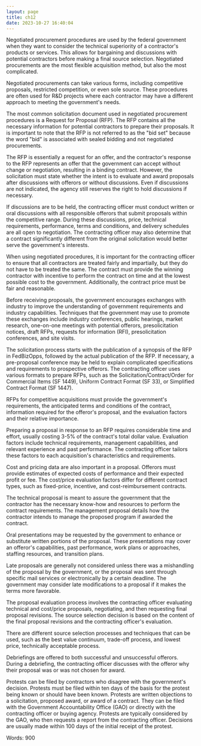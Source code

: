 ```yaml
---
layout: page
title: ch12
date: 2023-10-27 16:40:04
---
```

Negotiated procurement procedures are used by the federal government when they want to consider the technical superiority of a contractor's products or services. This allows for bargaining and discussions with potential contractors before making a final source selection. Negotiated procurements are the most flexible acquisition method, but also the most complicated.

Negotiated procurements can take various forms, including competitive proposals, restricted competition, or even sole source. These procedures are often used for R&D projects where each contractor may have a different approach to meeting the government's needs.

The most common solicitation document used in negotiated procurement procedures is a Request for Proposal (RFP). The RFP contains all the necessary information for potential contractors to prepare their proposals. It is important to note that the RFP is not referred to as the "bid set" because the word "bid" is associated with sealed bidding and not negotiated procurements.

The RFP is essentially a request for an offer, and the contractor's response to the RFP represents an offer that the government can accept without change or negotiation, resulting in a binding contract. However, the solicitation must state whether the intent is to evaluate and award proposals after discussions with offerors or without discussions. Even if discussions are not indicated, the agency still reserves the right to hold discussions if necessary.

If discussions are to be held, the contracting officer must conduct written or oral discussions with all responsible offerors that submit proposals within the competitive range. During these discussions, price, technical requirements, performance, terms and conditions, and delivery schedules are all open to negotiation. The contracting officer may also determine that a contract significantly different from the original solicitation would better serve the government's interests.

When using negotiated procedures, it is important for the contracting officer to ensure that all contractors are treated fairly and impartially, but they do not have to be treated the same. The contract must provide the winning contractor with incentive to perform the contract on time and at the lowest possible cost to the government. Additionally, the contract price must be fair and reasonable.

Before receiving proposals, the government encourages exchanges with industry to improve the understanding of government requirements and industry capabilities. Techniques that the government may use to promote these exchanges include industry conferences, public hearings, market research, one-on-one meetings with potential offerors, presolicitation notices, draft RFPs, requests for information (RFI), presolicitation conferences, and site visits.

The solicitation process starts with the publication of a synopsis of the RFP in FedBizOpps, followed by the actual publication of the RFP. If necessary, a pre-proposal conference may be held to explain complicated specifications and requirements to prospective offerors. The contracting officer uses various formats to prepare RFPs, such as the Solicitation/Contract/Order for Commercial Items (SF 1449), Uniform Contract Format (SF 33), or Simplified Contract Format (SF 1447).

RFPs for competitive acquisitions must provide the government's requirements, the anticipated terms and conditions of the contract, information required for the offeror's proposal, and the evaluation factors and their relative importance.

Preparing a proposal in response to an RFP requires considerable time and effort, usually costing 3-5% of the contract's total dollar value. Evaluation factors include technical requirements, management capabilities, and relevant experience and past performance. The contracting officer tailors these factors to each acquisition's characteristics and requirements.

Cost and pricing data are also important in a proposal. Offerors must provide estimates of expected costs of performance and their expected profit or fee. The cost/price evaluation factors differ for different contract types, such as fixed-price, incentive, and cost-reimbursement contracts.

The technical proposal is meant to assure the government that the contractor has the necessary know-how and resources to perform the contract requirements. The management proposal details how the contractor intends to manage the proposed program if awarded the contract.

Oral presentations may be requested by the government to enhance or substitute written portions of the proposal. These presentations may cover an offeror's capabilities, past performance, work plans or approaches, staffing resources, and transition plans.

Late proposals are generally not considered unless there was a mishandling of the proposal by the government, or the proposal was sent through specific mail services or electronically by a certain deadline. The government may consider late modifications to a proposal if it makes the terms more favorable.

The proposal evaluation process involves the contracting officer evaluating technical and cost/price proposals, negotiating, and then requesting final proposal revisions. The source selection decision is based on the content of the final proposal revisions and the contracting officer's evaluation.

There are different source selection processes and techniques that can be used, such as the best value continuum, trade-off process, and lowest price, technically acceptable process.

Debriefings are offered to both successful and unsuccessful offerors. During a debriefing, the contracting officer discusses with the offeror why their proposal was or was not chosen for award.

Protests can be filed by contractors who disagree with the government's decision. Protests must be filed within ten days of the basis for the protest being known or should have been known. Protests are written objections to a solicitation, proposed award, or award of a contract. They can be filed with the Government Accountability Office (GAO) or directly with the contracting officer or buying agency. Protests are typically considered by the GAO, who then requests a report from the contracting officer. Decisions are usually made within 100 days of the initial receipt of the protest.

Words: 900